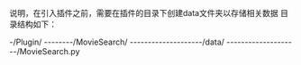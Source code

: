 说明，在引入插件之前，需要在插件的目录下创建data文件夹以存储相关数据
目录结构如下：


-/Plugin/
--------/MovieSearch/
--------------------/data/
--------------------/MovieSearch.py
